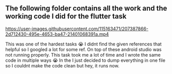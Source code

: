 ## The following folder contains all the work and the working code I did for the flutter task


https://user-images.githubusercontent.com/115163471/207387866-2d712430-495e-4653-ba47-21401068391a.mp4

This was one of the hardest tasks :sob: I didnt find the given references that helpful so I googled a lot for some ref. On top of these android studio was not running properly. This task took me a lot of time and I wrote the same code in multiple ways :sob: In the I just decided to dump everything in one file so I couldnt make the code clean but hey, it runs now.

